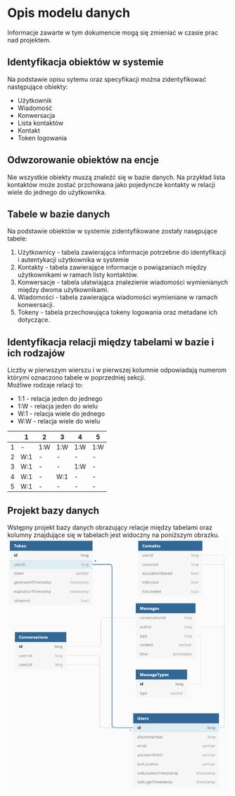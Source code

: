 # Opis modelu danych

Informacje zawarte w tym dokumencie mogą się zmieniać w czasie prac nad projektem.
## Identyfikacja obiektów w systemie

Na podstawie opisu sytemu oraz specyfikacji można zidentyfikować następujące obiekty:  
- Użytkownik
- Wiadomość
- Konwersacja
- Lista kontaktów
- Kontakt
- Token logowania

## Odwzorowanie obiektów na encje
Nie wszystkie obiekty muszą znaleźć się w bazie danych. Na przykład lista kontaktów może zostać przchowana jako pojedyncze kontakty w relacji wiele do jednego do użytkownika.

## Tabele w bazie danych 

Na podstawie obiektów w systemie zidentyfikowane zostały nasępujące tabele:
1. Użytkownicy - tabela zawierająca informacje potrzebne do identyfikacji i autentykacji użytkownika w systemie
2. Kontakty - tabela zawierające informacje o powiązaniach między użytkownikami w ramach listy kontaktów.
3. Konwersacje - tabela ułatwiająca znalezienie wiadomości wymienianych między dwoma użytkownikami.
4. Wiadomości - tabela zawierająca wiadomości wymieniane w ramach konwersacji.
5. Tokeny - tabela przechowująca tokeny logowania oraz metadane ich dotyczące.

## Identyfikacja relacji między tabelami w bazie i ich rodzajów
Liczby w pierwszym wierszu i w pierwszej kolumnie odpowiadają numerom którymi oznaczono tabele w poprzedniej sekcji.  
Możliwe rodzaje relacji to:
- 1:1 - relacja jeden do jednego
- 1:W - relacja jeden do wielu
- W:1 - relacja wiele do jednego
- W:W - relacja wiele do wielu

|   | 1 | 2 | 3 | 4 | 5 |
|---|---|---|---|---|---|
|1  | - |1:W|1:W|1:W|1:W|
|2  |W:1| - | - | - | - |
|3  |W:1| - | - |1:W| - |
|4  |W:1| - |W:1| - | - |
|5  |W:1| - | - | - | - |

  
## Projekt bazy danych
Wstępny projekt bazy danych obrazujący relacje między tabelami oraz kolumny znajdujące się w tabelach jest widoczny na poniższym obrazku. 
![Projekt bazy](../../images/db-schema.png)
